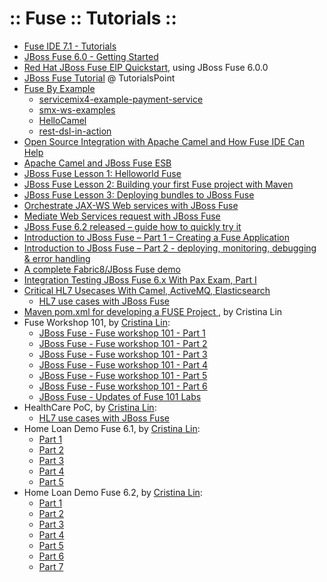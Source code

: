 ﻿:: Fuse :: Tutorials ::
=======================

- [Fuse IDE 7.1 - Tutorials](https://access.redhat.com/documentation/en-US/Fuse_IDE/7.1/html/Tutorials/files/front.html)
- [JBoss Fuse 6.0 - Getting Started](https://access.redhat.com/documentation/en-US/Red_Hat_JBoss_Fuse/6.0/html/Getting_Started/files/front.html)
- [Red Hat JBoss Fuse EIP Quickstart](https://github.com/jbossdemocentral/fuse-eip-quickstart), using JBoss Fuse 6.0.0
- [JBoss Fuse Tutorial](https://www.tutorialspoint.com/jboss_fuse/index.htm) @ TutorialsPoint
- [Fuse By Example](https://github.com/FuseByExample)
    - [servicemix4-example-payment-service](https://github.com/FuseByExample/servicemix4-example-payment-service)
    - [smx-ws-examples](https://github.com/FuseByExample/smx-ws-examples)
    - [HelloCamel](https://github.com/FuseByExample/HelloCamel)
    - [rest-dsl-in-action](https://github.com/FuseByExample/rest-dsl-in-action)
- [Open Source Integration with Apache Camel and How Fuse IDE Can Help](https://dzone.com/articles/open-source-integration-apache)
- [Apache Camel and JBoss Fuse ESB](http://www.javainuse.com/camel/camel_spring)
- [JBoss Fuse Lesson 1: Helloworld Fuse](http://www.mastertheintegration.com/jboss-server/jboss-fuse/jboss-fuse-lesson-1-helloworld-fuse.html)
- [JBoss Fuse Lesson 2: Building your first Fuse project with Maven](http://www.mastertheintegration.com/jboss-server/jboss-fuse/jboss-fuse-lesson-2-building-your-first-fuse-project-with-maven.html)
- [JBoss Fuse Lesson 3: Deploying bundles to JBoss Fuse](http://www.mastertheintegration.com/jboss-server/jboss-fuse/deploying-bundles-to-jboss-fuse.html)
- [Orchestrate JAX-WS Web services with JBoss Fuse](http://www.mastertheintegration.com/jboss-server/web-services-and-jboss-fuse/orchestrate-jax-ws-web-services-with-jboss-fuse.html)
- [Mediate Web Services request with JBoss Fuse](http://www.mastertheintegration.com/jboss-server/web-services-and-jboss-fuse/mediate-web-services-request-with-jboss-fuse.html)
- [JBoss Fuse 6.2 released – guide how to quickly try it](https://www.javacodegeeks.com/2015/07/jboss-fuse-6-2-released-guide-how-to-quickly-try-it.html)
- [Introduction to JBoss Fuse – Part 1 – Creating a Fuse Application](http://blog.c2b2.co.uk/2015/09/introduction-to-jboss-fuse-part-1.html)
- [Introduction to JBoss Fuse – Part 2 - deploying, monitoring, debugging & error handling](http://blog.c2b2.co.uk/2015/11/introduction-to-jboss-fuse-part-2.html)
- [A complete Fabric8/JBoss Fuse demo](https://github.com/christian-posta/jboss-fuse-fsi-demo/blob/master/docs/index.md)
- [Integration Testing JBoss Fuse 6.x With Pax Exam, Part I](http://blog.christianposta.com/testing/integration-testing-jboss-fuse-6-x-with-pax-exam-part-i/)
- [Critical HL7 Usecases With Camel, ActiveMQ, Elasticsearch](http://blog.christianposta.com/fuse/critical-hl7-usecases-with-camel-activemq-elasticsearch/)
    - [HL7 use cases with JBoss Fuse](https://github.com/christian-posta/healthcare-poc)
- [Maven pom.xml for developing a FUSE Project ](http://wei-meilin.blogspot.co.uk/2014/06/red-hat-fusea-mq-tips-maven-pomxml-for.html), by Cristina Lin
- Fuse Workshop 101, by [Cristina Lin](https://plus.google.com/100253552151011820213):
    - [JBoss Fuse - Fuse workshop 101 - Part 1](http://wei-meilin.blogspot.co.uk/2015/03/jboss-fuse-fuse-workshop-101-part-one.html)
    - [JBoss Fuse - Fuse workshop 101 - Part 2](http://wei-meilin.blogspot.co.uk/2015/03/jboss-fuse-fuse-workshop-101-part-two.html)
    - [JBoss Fuse - Fuse workshop 101 - Part 3](http://wei-meilin.blogspot.co.uk/2015/03/jboss-fuse-fuse-workshop-101-part-three.html)
    - [JBoss Fuse - Fuse workshop 101 - Part 4](http://wei-meilin.blogspot.co.uk/2015/03/jboss-fuse-fuse-workshop-101-part-four.html)
    - [JBoss Fuse - Fuse workshop 101 - Part 5](http://wei-meilin.blogspot.co.uk/2015/03/jboss-fuse-fuse-workshop-101-part-five.html)
    - [JBoss Fuse - Fuse workshop 101 - Part 6](http://wei-meilin.blogspot.co.uk/2015/04/jboss-fuse-fuse-workshop-101-part-six.html)
    - [JBoss Fuse - Updates of Fuse 101 Labs](http://wei-meilin.blogspot.co.uk/2015/07/jboss-fuse-updated-camel-101-labs.html)
- HealthCare PoC, by [Cristina Lin](https://plus.google.com/100253552151011820213):
    - [HL7 use cases with JBoss Fuse](https://github.com/weimeilin79/healthcare-poc)
- Home Loan Demo Fuse 6.1, by [Cristina Lin](https://plus.google.com/100253552151011820213):
    - [Part 1](http://wei-meilin.blogspot.com/2014/07/red-hat-jboss-fuse-getting-started-home.html)
    - [Part 2](http://wei-meilin.blogspot.com/2014/07/red-hat-jboss-fuse-getting-started-home_14.html)
    - [Part 3](http://wei-meilin.blogspot.com/2014/07/red-hat-jboss-fuse-getting-started-home_16.html)
    - [Part 4](http://wei-meilin.blogspot.com/2014/07/red-hat-jboss-fuse-getting-started-home_21.html)
    - [Part 5](http://wei-meilin.blogspot.com/2014/07/red-hat-jboss-fuse-getting-started-home_22.html)
- Home Loan Demo Fuse 6.2, by [Cristina Lin](https://plus.google.com/100253552151011820213):
    - [Part 1](http://wei-meilin.blogspot.com/2015/07/red-hat-jboss-fuse-getting-started-home.html)
    - [Part 2](http://wei-meilin.blogspot.com/2015/07/red-hat-jboss-fuse-getting-started-home_29.html)
    - [Part 3](http://wei-meilin.blogspot.com/2015/08/red-hat-jboss-fuse-getting-started-home_11.html)
    - [Part 4](http://wei-meilin.blogspot.com/2015/08/red-hat-jboss-fuse-getting-started-home.html)
    - [Part 5](http://wei-meilin.blogspot.com/2015/08/red-hat-jboss-fuse-getting-started-home_41.html)
    - [Part 6](http://wei-meilin.blogspot.com/2015/08/red-hat-jboss-fuse-getting-started-home_25.html)
    - [Part 7](http://wei-meilin.blogspot.com/2015/08/red-hat-jboss-fuse-getting-started-home_31.html)

